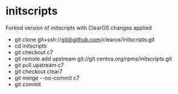 # initscripts

Forked version of initscripts with ClearOS changes applied

* git clone git+ssh://git@github.com/clearos/initscripts.git
* cd initscripts
* git checkout c7
* git remote add upstream git://git.centos.org/rpms/initscripts.git
* git pull upstream c7
* git checkout clear7
* git merge --no-commit c7
* git commit
